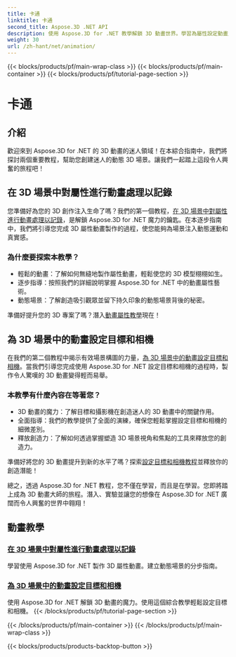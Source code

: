```yaml
---
title: 卡通
linktitle: 卡通
second_title: Aspose.3D .NET API
description: 使用 Aspose.3D for .NET 教學解鎖 3D 動畫世界。學習為屬性設定動畫並輕鬆設定動態場景的目標和攝影機。
weight: 30
url: /zh-hant/net/animation/
---
```


{{< blocks/products/pf/main-wrap-class >}}
{{< blocks/products/pf/main-container >}}
{{< blocks/products/pf/tutorial-page-section >}}

# 卡通

## 介紹

歡迎來到 Aspose.3D for .NET 的 3D 動畫的迷人領域！在本綜合指南中，我們將探討兩個重要教程，幫助您創建迷人的動態 3D 場景。讓我們一起踏上這段令人興奮的旅程吧！

## 在 3D 場景中對屬性進行動畫處理以記錄
您準備好為您的 3D 創作注入生命了嗎？我們的第一個教程，[在 3D 場景中對屬性進行動畫處理以記錄](./property-to-document/)，是解鎖 Aspose.3D for .NET 魔力的鑰匙。在本逐步指南中，我們將引導您完成 3D 屬性動畫製作的過程，使您能夠為場景注入動態運動和真實感。

### 為什麼要探索本教學？
- 輕鬆的動畫：了解如何無縫地製作屬性動畫，輕鬆使您的 3D 模型栩栩如生。
- 逐步指導：按照我們的詳細說明掌握 Aspose.3D for .NET 中的動畫屬性藝術。
- 動態場景：了解創造吸引觀眾並留下持久印象的動態場景背後的秘密。

準備好提升您的 3D 專案了嗎？潛入[動畫屬性教學](./property-to-document/)現在！

## 為 3D 場景中的動畫設定目標和相機
在我們的第二個教程中揭示有效場景構圖的力量，[為 3D 場景中的動畫設定目標和相機](./setup-target-camera/)。當我們引導您完成使用 Aspose.3D for .NET 設定目標和相機的過程時，製作令人驚嘆的 3D 動畫變得輕而易舉。

### 本教學有什麼內容在等著您？
- 3D 動畫的魔力：了解目標和攝影機在創造迷人的 3D 動畫中的關鍵作用。
- 全面指導：我們的教學提供了全面的演練，確保您輕鬆掌握設定目標和相機的細微差別。
- 釋放創造力：了解如何透過掌握塑造 3D 場景視角和焦點的工具來釋放您的創造力。

準備好將您的 3D 動畫提升到新的水平了嗎？探索[設定目標和相機教程](./setup-target-camera/)並釋放你的創造潛能！

總之，透過 Aspose.3D for .NET 教程，您不僅在學習，而且是在學習。您即將踏上成為 3D 動畫大師的旅程。潛入、實驗並讓您的想像在 Aspose.3D for .NET 廣闊而令人興奮的世界中翱翔！
## 動畫教學
### [在 3D 場景中對屬性進行動畫處理以記錄](./property-to-document/)
學習使用 Aspose.3D for .NET 製作 3D 屬性動畫。建立動態場景的分步指南。
### [為 3D 場景中的動畫設定目標和相機](./setup-target-camera/)
使用 Aspose.3D for .NET 解鎖 3D 動畫的魔力。使用這個綜合教學輕鬆設定目標和相機。
{{< /blocks/products/pf/tutorial-page-section >}}

{{< /blocks/products/pf/main-container >}}
{{< /blocks/products/pf/main-wrap-class >}}

{{< blocks/products/products-backtop-button >}}
